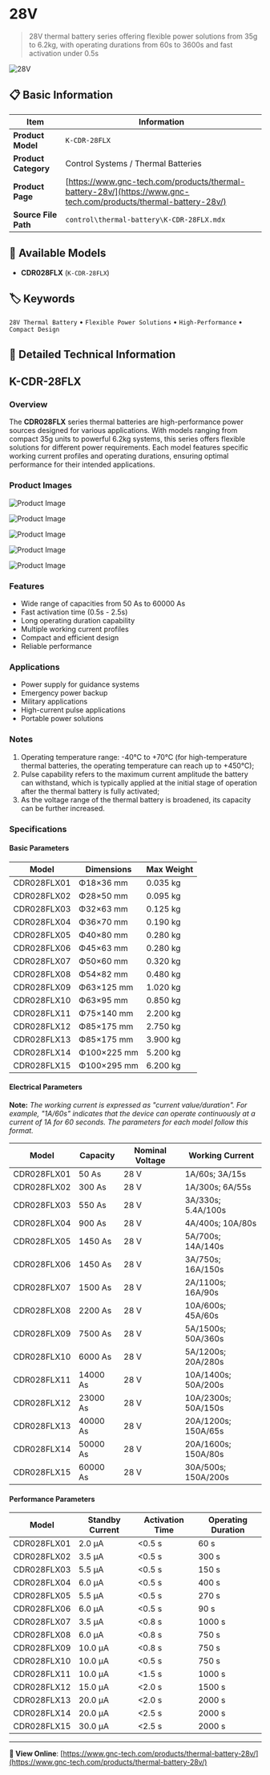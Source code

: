 # 28V

> 28V thermal battery series offering flexible power solutions from 35g to 6.2kg, with operating durations from 60s to 3600s and fast activation under 0.5s

![28V](https://www.gnc-tech.com/images/products/control/thermal-battery/K-CDR-28FLX/K-CDR-28FLX.webp)

## 📋 Basic Information

| Item | Information |
|------|------|
| **Product Model** | `K-CDR-28FLX` |
| **Product Category** | Control Systems / Thermal Batteries |
| **Product Page** | [https://www.gnc-tech.com/products/thermal-battery-28v/](https://www.gnc-tech.com/products/thermal-battery-28v/) |
| **Source File Path** | `control\thermal-battery\K-CDR-28FLX.mdx` |

## 🔧 Available Models

- **CDR028FLX** (`K-CDR-28FLX`)

## 🏷️ Keywords

`28V Thermal Battery` • `Flexible Power Solutions` • `High-Performance` • `Compact Design`

## 📖 Detailed Technical Information

## K-CDR-28FLX

### Overview

The **CDR028FLX** series thermal batteries are high-performance power sources designed for various applications. With models ranging from compact 35g units to powerful 6.2kg systems, this series offers flexible solutions for different power requirements. Each model features specific working current profiles and operating durations, ensuring optimal performance for their intended applications.

### Product Images

![Product Image](https://www.gnc-tech.com/products/control/thermal-battery/K-CDR-28FLX/K-CDR-28FLX-Slide-01.webp)

![Product Image](https://www.gnc-tech.com/products/control/thermal-battery/K-CDR-28FLX/K-CDR-28FLX-Slide-02.webp)

![Product Image](https://www.gnc-tech.com/products/control/thermal-battery/K-CDR-28FLX/K-CDR-28FLX-Slide-03.webp)

![Product Image](https://www.gnc-tech.com/products/control/thermal-battery/K-CDR-28FLX/K-CDR-28FLX-Slide-04.webp)

![Product Image](https://www.gnc-tech.com/products/control/thermal-battery/K-CDR-28FLX/K-CDR-28FLX-Slide-05.webp)

### Features

- Wide range of capacities from 50 As to 60000 As
- Fast activation time (0.5s - 2.5s)
- Long operating duration capability
- Multiple working current profiles
- Compact and efficient design
- Reliable performance

### Applications

- Power supply for guidance systems
- Emergency power backup
- Military applications
- High-current pulse applications
- Portable power solutions

### Notes

1. Operating temperature range: -40°C to +70°C (for high-temperature thermal batteries, the operating temperature can reach up to +450°C);
2. Pulse capability refers to the maximum current amplitude the battery can withstand, which is typically applied at the initial stage of operation after the thermal battery is fully activated;
3. As the voltage range of the thermal battery is broadened, its capacity can be further increased.

### Specifications

#### Basic Parameters
  
| Model | Dimensions | Max Weight |
| --- | --- | --- |
| CDR028FLX01 | Φ18×36 mm | 0.035 kg |
| CDR028FLX02 | Φ28×50 mm | 0.095 kg |
| CDR028FLX03 | Φ32×63 mm | 0.125 kg |
| CDR028FLX04 | Φ36×70 mm | 0.190 kg |
| CDR028FLX05 | Φ40×80 mm | 0.280 kg |
| CDR028FLX06 | Φ45×63 mm | 0.280 kg |
| CDR028FLX07 | Φ50×60 mm | 0.320 kg |
| CDR028FLX08 | Φ54×82 mm | 0.480 kg |
| CDR028FLX09 | Φ63×125 mm | 1.020 kg |
| CDR028FLX10 | Φ63×95 mm | 0.850 kg |
| CDR028FLX11 | Φ75×140 mm | 2.200 kg |
| CDR028FLX12 | Φ85×175 mm | 2.750 kg |
| CDR028FLX13 | Φ85×175 mm | 3.900 kg |
| CDR028FLX14 | Φ100×225 mm | 5.200 kg |
| CDR028FLX15 | Φ100×295 mm | 6.200 kg |
#### Electrical Parameters
  **Note:** *The working current is expressed as "current value/duration". For example, "1A/60s" indicates that the device can operate continuously at a current of 1A for 60 seconds. The parameters for each model follow this format.*
  
| Model | Capacity | Nominal Voltage | Working Current |
| --- | --- | --- | --- |
| CDR028FLX01 | 50 As | 28 V | 1A/60s; 3A/15s |
| CDR028FLX02 | 300 As | 28 V | 1A/300s; 6A/55s |
| CDR028FLX03 | 550 As | 28 V | 3A/330s; 5.4A/100s |
| CDR028FLX04 | 900 As | 28 V | 4A/400s; 10A/80s |
| CDR028FLX05 | 1450 As | 28 V | 5A/700s; 14A/140s |
| CDR028FLX06 | 1450 As | 28 V | 3A/750s; 16A/150s |
| CDR028FLX07 | 1500 As | 28 V | 2A/1100s; 16A/90s |
| CDR028FLX08 | 2200 As | 28 V | 10A/600s; 45A/60s |
| CDR028FLX09 | 7500 As | 28 V | 5A/1500s; 50A/360s |
| CDR028FLX10 | 6000 As | 28 V | 5A/1200s; 20A/280s |
| CDR028FLX11 | 14000 As | 28 V | 10A/1400s; 50A/200s |
| CDR028FLX12 | 23000 As | 28 V | 10A/2300s; 50A/150s |
| CDR028FLX13 | 40000 As | 28 V | 20A/1200s; 150A/65s |
| CDR028FLX14 | 50000 As | 28 V | 20A/1600s; 150A/80s |
| CDR028FLX15 | 60000 As | 28 V | 30A/500s; 150A/200s |
#### Performance Parameters
  
| Model | Standby Current | Activation Time | Operating Duration |
| --- | --- | --- | --- |
| CDR028FLX01 | 2.0 μA | <0.5 s | 60 s |
| CDR028FLX02 | 3.5 μA | <0.5 s | 300 s |
| CDR028FLX03 | 5.5 μA | <0.5 s | 150 s |
| CDR028FLX04 | 6.0 μA | <0.5 s | 400 s |
| CDR028FLX05 | 5.5 μA | <0.5 s | 270 s |
| CDR028FLX06 | 6.0 μA | <0.5 s | 90 s |
| CDR028FLX07 | 3.5 μA | <0.8 s | 1000 s |
| CDR028FLX08 | 6.0 μA | <0.8 s | 750 s |
| CDR028FLX09 | 10.0 μA | <0.8 s | 750 s |
| CDR028FLX10 | 10.0 μA | <0.5 s | 750 s |
| CDR028FLX11 | 10.0 μA | <1.5 s | 1000 s |
| CDR028FLX12 | 15.0 μA | <2.0 s | 1500 s |
| CDR028FLX13 | 20.0 μA | <2.0 s | 2000 s |
| CDR028FLX14 | 20.0 μA | <2.5 s | 2000 s |
| CDR028FLX15 | 30.0 μA | <2.5 s | 2000 s |
---

**🔗 View Online**: [https://www.gnc-tech.com/products/thermal-battery-28v/](https://www.gnc-tech.com/products/thermal-battery-28v/)
